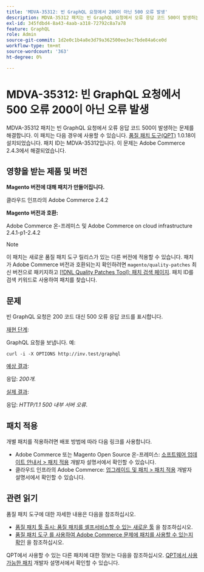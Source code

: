 ```yaml
---
title: 'MDVA-35312: 빈 GraphQL 요청에서 200이 아닌 500 오류 발생'
description: MDVA-35312 패치는 빈 GraphQL 요청에서 오류 응답 코드 500이 발생하는 문제를 해결합니다. 이 패치는 [Quality Patches Tool (QPT)](/help/announcements/adobe-commerce-announcements/magento-quality-patches-released-new-tool-to-self-serve-quality-patches.md) 1.0.18이 설치된 경우 사용할 수 있습니다. 패치 ID는 MDVA-35312입니다. 이 문제는 Adobe Commerce 2.4.3에서 해결되었습니다.
exl-id: 345fdbd4-8a43-4aab-a318-72792c8a7a78
feature: GraphQL
role: Admin
source-git-commit: 1d2e0c1b4a8e3d79a362500ee3ec7bde84a6ce0d
workflow-type: tm+mt
source-wordcount: '363'
ht-degree: 0%

---
```


# MDVA-35312: 빈 GraphQL 요청에서 500 오류 200이 아닌 오류 발생

MDVA-35312 패치는 빈 GraphQL 요청에서 오류 응답 코드 500이 발생하는 문제를 해결합니다. 이 패치는 다음 경우에 사용할 수 있습니다. [품질 패치 도구(QPT)](/help/announcements/adobe-commerce-announcements/magento-quality-patches-released-new-tool-to-self-serve-quality-patches.md) 1.0.18이 설치되었습니다. 패치 ID는 MDVA-35312입니다. 이 문제는 Adobe Commerce 2.4.3에서 해결되었습니다.

## 영향을 받는 제품 및 버전

**Magento 버전에 대해 패치가 만들어집니다.**

클라우드 인프라의 Adobe Commerce 2.4.2

**Magento 버전과 호환:**

Adobe Commerce 온-프레미스 및 Adobe Commerce on cloud infrastructure 2.4.1-p1-2.4.2

>[!NOTE]
>
>이 패치는 새로운 품질 패치 도구 릴리스가 있는 다른 버전에 적용할 수 있습니다. 패치가 Adobe Commerce 버전과 호환되는지 확인하려면 `magento/quality-patches` 최신 버전으로 패키지하고 [[!DNL Quality Patches Tool]: 패치 검색 페이지](https://devdocs.magento.com/quality-patches/tool.html#patch-grid). 패치 ID를 검색 키워드로 사용하여 패치를 찾습니다.

## 문제

빈 GraphQL 요청은 200 코드 대신 500 오류 응답 코드를 표시합니다.

<u>재현 단계</u>:

GraphQL 요청을 보냅니다. 예:

```curl
curl -i -X OPTIONS http://inv.test/graphql
```

<u>예상 결과</u>:

응답: *200개*.

<u>실제 결과</u>:

응답: *HTTP/1.1 500 내부 서버 오류*.

## 패치 적용

개별 패치를 적용하려면 배포 방법에 따라 다음 링크를 사용합니다.

* Adobe Commerce 또는 Magento Open Source 온-프레미스: [소프트웨어 업데이트 안내서 > 패치 적용](https://devdocs.magento.com/guides/v2.4/comp-mgr/patching/mqp.html) 개발자 설명서에서 확인할 수 있습니다.
* 클라우드 인프라의 Adobe Commerce: [업그레이드 및 패치 > 패치 적용](https://devdocs.magento.com/cloud/project/project-patch.html) 개발자 설명서에서 확인할 수 있습니다.

## 관련 읽기

품질 패치 도구에 대한 자세한 내용은 다음을 참조하십시오.

* [품질 패치 툴 출시: 품질 패치를 셀프서비스할 수 있는 새로운 툴](/help/announcements/adobe-commerce-announcements/magento-quality-patches-released-new-tool-to-self-serve-quality-patches.md) 을 참조하십시오.
* [품질 패치 도구 를 사용하여 Adobe Commerce 문제에 패치를 사용할 수 있는지 확인](/help/support-tools/patches-available-in-qpt-tool/check-patch-for-magento-issue-with-magento-quality-patches.md) 을 참조하십시오.

QPT에서 사용할 수 있는 다른 패치에 대한 정보는 다음을 참조하십시오. [QPT에서 사용 가능한 패치](https://devdocs.magento.com/quality-patches/tool.html#patch-grid) 개발자 설명서에서 확인할 수 있습니다.
